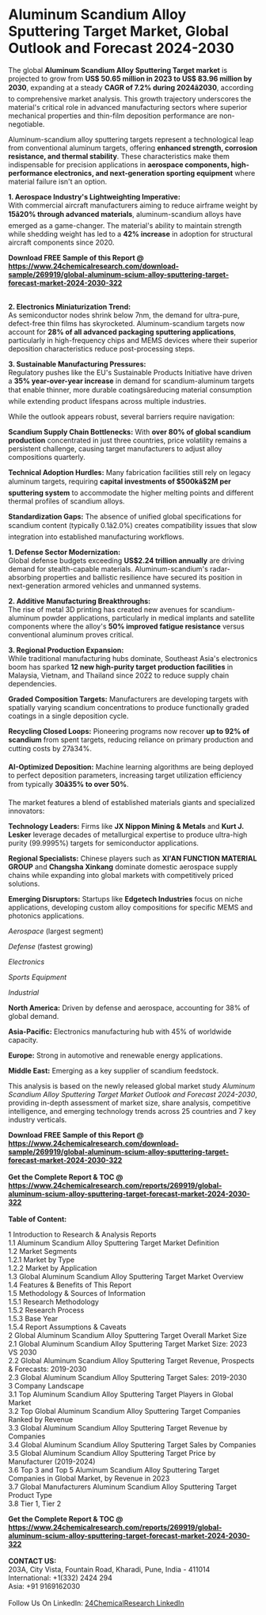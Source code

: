 <h1>Aluminum Scandium Alloy Sputtering Target Market, Global Outlook and Forecast 2024-2030</h1><p>The global <strong>Aluminum Scandium Alloy Sputtering Target market</strong> is projected to grow from <strong>US$ 50.65 million in 2023 to US$ 83.96 million by 2030</strong>, expanding at a steady <strong>CAGR of 7.2% during 2024â2030</strong>, according to comprehensive market analysis. This growth trajectory underscores the material's critical role in advanced manufacturing sectors where superior mechanical properties and thin-film deposition performance are non-negotiable.</p><p>Aluminum-scandium alloy sputtering targets represent a technological leap from conventional aluminum targets, offering <strong>enhanced strength, corrosion resistance, and thermal stability</strong>. These characteristics make them indispensable for precision applications in <strong>aerospace components, high-performance electronics, and next-generation sporting equipment</strong> where material failure isn't an option.</p><p><strong>1. Aerospace Industry's Lightweighting Imperative:</strong><br>
With commercial aircraft manufacturers aiming to reduce airframe weight by <strong>15â20% through advanced materials</strong>, aluminum-scandium alloys have emerged as a game-changer. The material's ability to maintain strength while shedding weight has led to a <strong>42% increase</strong> in adoption for structural aircraft components since 2020.</p><div><b>Download FREE Sample of this Report @ 
            <a href="https://www.24chemicalresearch.com/download-sample/269919/global-aluminum-scium-alloy-sputtering-target-forecast-market-2024-2030-322">
            https://www.24chemicalresearch.com/download-sample/269919/global-aluminum-scium-alloy-sputtering-target-forecast-market-2024-2030-322</a></b></div><br><p><strong>2. Electronics Miniaturization Trend:</strong><br>
As semiconductor nodes shrink below 7nm, the demand for ultra-pure, defect-free thin films has skyrocketed. Aluminum-scandium targets now account for <strong>28% of all advanced packaging sputtering applications</strong>, particularly in high-frequency chips and MEMS devices where their superior deposition characteristics reduce post-processing steps.</p><p><strong>3. Sustainable Manufacturing Pressures:</strong><br>
Regulatory pushes like the EU's Sustainable Products Initiative have driven a <strong>35% year-over-year increase</strong> in demand for scandium-aluminum targets that enable thinner, more durable coatingsâreducing material consumption while extending product lifespans across multiple industries.</p><p>While the outlook appears robust, several barriers require navigation:</p><p><strong>Scandium Supply Chain Bottlenecks:</strong> With <strong>over 80% of global scandium production</strong> concentrated in just three countries, price volatility remains a persistent challenge, causing target manufacturers to adjust alloy compositions quarterly.</p><p><strong>Technical Adoption Hurdles:</strong> Many fabrication facilities still rely on legacy aluminum targets, requiring <strong>capital investments of $500kâ$2M per sputtering system</strong> to accommodate the higher melting points and different thermal profiles of scandium alloys.</p><p><strong>Standardization Gaps:</strong> The absence of unified global specifications for scandium content (typically 0.1â2.0%) creates compatibility issues that slow integration into established manufacturing workflows.</p><p><strong>1. Defense Sector Modernization:</strong><br>
Global defense budgets exceeding <strong>US$2.24 trillion annually</strong> are driving demand for stealth-capable materials. Aluminum-scandium's radar-absorbing properties and ballistic resilience have secured its position in next-generation armored vehicles and unmanned systems.</p><p><strong>2. Additive Manufacturing Breakthroughs:</strong><br>
The rise of metal 3D printing has created new avenues for scandium-aluminum powder applications, particularly in medical implants and satellite components where the alloy's <strong>50% improved fatigue resistance</strong> versus conventional aluminum proves critical.</p><p><strong>3. Regional Production Expansion:</strong><br>
While traditional manufacturing hubs dominate, Southeast Asia's electronics boom has sparked <strong>12 new high-purity target production facilities</strong> in Malaysia, Vietnam, and Thailand since 2022 to reduce supply chain dependencies.</p><p><strong>Graded Composition Targets:</strong> Manufacturers are developing targets with spatially varying scandium concentrations to produce functionally graded coatings in a single deposition cycle.</p><p><strong>Recycling Closed Loops:</strong> Pioneering programs now recover <strong>up to 92% of scandium</strong> from spent targets, reducing reliance on primary production and cutting costs by 27â34%.</p><p><strong>AI-Optimized Deposition:</strong> Machine learning algorithms are being deployed to perfect deposition parameters, increasing target utilization efficiency from typically <strong>30â35% to over 50%</strong>.</p><p>The market features a blend of established materials giants and specialized innovators:</p><p><strong>Technology Leaders:</strong> Firms like <strong>JX Nippon Mining &amp; Metals</strong> and <strong>Kurt J. Lesker</strong> leverage decades of metallurgical expertise to produce ultra-high purity (99.9995%) targets for semiconductor applications.</p><p><strong>Regional Specialists:</strong> Chinese players such as <strong>XI'AN FUNCTION MATERIAL GROUP</strong> and <strong>Changsha Xinkang</strong> dominate domestic aerospace supply chains while expanding into global markets with competitively priced solutions.</p><p><strong>Emerging Disruptors:</strong> Startups like <strong>Edgetech Industries</strong> focus on niche applications, developing custom alloy compositions for specific MEMS and photonics applications.</p><p><em>Aerospace</em> (largest segment)</p><p><em>Defense</em> (fastest growing)</p><p><em>Electronics</em></p><p><em>Sports Equipment</em></p><p><em>Industrial</em></p><p><strong>North America:</strong> Driven by defense and aerospace, accounting for 38% of global demand.</p><p><strong>Asia-Pacific:</strong> Electronics manufacturing hub with 45% of worldwide capacity.</p><p><strong>Europe:</strong> Strong in automotive and renewable energy applications.</p><p><strong>Middle East:</strong> Emerging as a key supplier of scandium feedstock.</p><p>This analysis is based on the newly released global market study <em>Aluminum Scandium Alloy Sputtering Target Market Outlook and Forecast 2024-2030</em>, providing in-depth assessment of market size, share analysis, competitive intelligence, and emerging technology trends across 25 countries and 7 key industry verticals.</p><div><b>Download FREE Sample of this Report @ 
            <a href="https://www.24chemicalresearch.com/download-sample/269919/global-aluminum-scium-alloy-sputtering-target-forecast-market-2024-2030-322">
            https://www.24chemicalresearch.com/download-sample/269919/global-aluminum-scium-alloy-sputtering-target-forecast-market-2024-2030-322</a></b></div><br><div><b>Get the Complete Report & TOC @ 
            <a href="https://www.24chemicalresearch.com/reports/269919/global-aluminum-scium-alloy-sputtering-target-forecast-market-2024-2030-322">
            https://www.24chemicalresearch.com/reports/269919/global-aluminum-scium-alloy-sputtering-target-forecast-market-2024-2030-322</a></b></div><br>
            <b>Table of Content:</b><p>1 Introduction to Research & Analysis Reports<br />
    1.1 Aluminum Scandium Alloy Sputtering Target Market Definition<br />
    1.2 Market Segments<br />
        1.2.1 Market by Type<br />
        1.2.2 Market by Application<br />
    1.3 Global Aluminum Scandium Alloy Sputtering Target Market Overview<br />
    1.4 Features & Benefits of This Report<br />
    1.5 Methodology & Sources of Information<br />
        1.5.1 Research Methodology<br />
        1.5.2 Research Process<br />
        1.5.3 Base Year<br />
        1.5.4 Report Assumptions & Caveats<br />
2 Global Aluminum Scandium Alloy Sputtering Target Overall Market Size<br />
    2.1 Global Aluminum Scandium Alloy Sputtering Target Market Size: 2023 VS 2030<br />
    2.2 Global Aluminum Scandium Alloy Sputtering Target Revenue, Prospects & Forecasts: 2019-2030<br />
    2.3 Global Aluminum Scandium Alloy Sputtering Target Sales: 2019-2030<br />
3 Company Landscape<br />
    3.1 Top Aluminum Scandium Alloy Sputtering Target Players in Global Market<br />
    3.2 Top Global Aluminum Scandium Alloy Sputtering Target Companies Ranked by Revenue<br />
    3.3 Global Aluminum Scandium Alloy Sputtering Target Revenue by Companies<br />
    3.4 Global Aluminum Scandium Alloy Sputtering Target Sales by Companies<br />
    3.5 Global Aluminum Scandium Alloy Sputtering Target Price by Manufacturer (2019-2024)<br />
    3.6 Top 3 and Top 5 Aluminum Scandium Alloy Sputtering Target Companies in Global Market, by Revenue in 2023<br />
    3.7 Global Manufacturers Aluminum Scandium Alloy Sputtering Target Product Type<br />
    3.8 Tier 1, Tier 2</p><div><b>Get the Complete Report & TOC @ 
            <a href="https://www.24chemicalresearch.com/reports/269919/global-aluminum-scium-alloy-sputtering-target-forecast-market-2024-2030-322">
            https://www.24chemicalresearch.com/reports/269919/global-aluminum-scium-alloy-sputtering-target-forecast-market-2024-2030-322</a></b></div><br><b>CONTACT US:</b><br>
            203A, City Vista, Fountain Road, Kharadi, Pune, India - 411014<br>
            International: +1(332) 2424 294<br>
            Asia: +91 9169162030 <br><br>
            Follow Us On LinkedIn: <a href="https://www.linkedin.com/company/24chemicalresearch/">24ChemicalResearch LinkedIn</a>